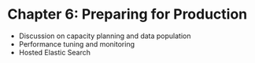 # Chapter 6: Preparing for Production #

* Discussion on capacity planning and data population
* Performance tuning and monitoring
* Hosted Elastic Search
